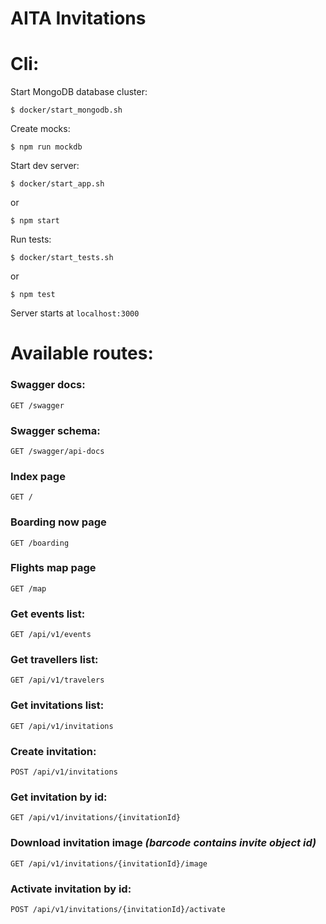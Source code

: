 AITA Invitations
============
# Cli:
Start MongoDB database cluster:
```
$ docker/start_mongodb.sh
```
Create mocks:
```
$ npm run mockdb
```
Start dev server:
```
$ docker/start_app.sh
```
or
```
$ npm start
```
Run tests:
```
$ docker/start_tests.sh
```
or
```
$ npm test
```

Server starts at `localhost:3000`

# Available routes:

### Swagger docs:
`GET /swagger`
### Swagger schema:
`GET /swagger/api-docs`

### Index page
`GET /`
### Boarding now page
`GET /boarding`
### Flights map page
`GET /map`

### Get events list:
`GET /api/v1/events`
### Get travellers list:
`GET /api/v1/travelers`
### Get invitations list:
`GET /api/v1/invitations`
### Create invitation:
`POST /api/v1/invitations`
### Get invitation by id:
`GET /api/v1/invitations/{invitationId}`
### Download invitation image _(barcode contains invite object id)_
`GET /api/v1/invitations/{invitationId}/image`
### Activate invitation by id:
`POST /api/v1/invitations/{invitationId}/activate`


